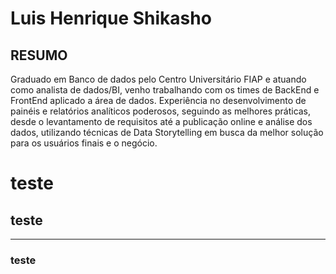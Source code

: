 # Luis Henrique Shikasho
## RESUMO
Graduado em Banco de dados pelo Centro Universitário FIAP e atuando como analista de dados/BI, venho trabalhando com os times de BackEnd e FrontEnd aplicado a área de dados. Experiência no desenvolvimento de painéis e relatórios analíticos poderosos, seguindo as melhores práticas, desde o levantamento de requisitos até a publicação online e análise dos dados, utilizando técnicas de Data Storytelling em busca da melhor solução para os usuários finais e o negócio.

<h1> teste </h1>
<h2> teste </h2>
<hr>
<h3> teste </h3>
